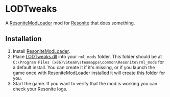 # LODTweaks

A [ResoniteModLoader](https://github.com/resonite-modding-group/ResoniteModLoader) mod for [Resonite](https://resonite.com/) that does something.

## Installation

1. Install [ResoniteModLoader](https://github.com/resonite-modding-group/ResoniteModLoader).
1. Place [LODTweaks.dll](https://github.com/esnya/ResoniteLODTweaks/releases/latest/download/LODTweaks.dll) into your `rml_mods` folder. This folder should be at `C:\Program Files (x86)\Steam\steamapps\common\Resonite\rml_mods` for a default install. You can create it if it's missing, or if you launch the game once with ResoniteModLoader installed it will create this folder for you.
1. Start the game. If you want to verify that the mod is working you can check your Resonite logs.
